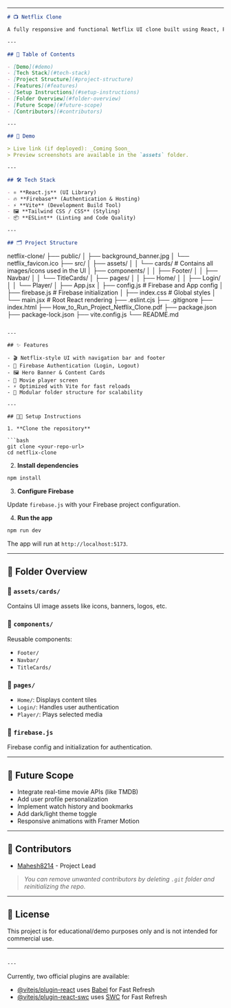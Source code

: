 
---

```markdown
# 📺 Netflix Clone

A fully responsive and functional Netflix UI clone built using React, Firebase, and Vite. This project mimics the real Netflix interface, offering navigation, authentication, and content browsing features. It serves as a front-end showcase for UI/UX enthusiasts and developers wanting to understand modern React development with Firebase integration.

---

## 📌 Table of Contents

- [Demo](#demo)
- [Tech Stack](#tech-stack)
- [Project Structure](#project-structure)
- [Features](#features)
- [Setup Instructions](#setup-instructions)
- [Folder Overview](#folder-overview)
- [Future Scope](#future-scope)
- [Contributors](#contributors)

---

## 🚀 Demo

> Live link (if deployed): _Coming Soon_  
> Preview screenshots are available in the `assets` folder.

---

## 🛠️ Tech Stack

- ⚛ **React.js** (UI Library)
- 🔥 **Firebase** (Authentication & Hosting)
- ⚡ **Vite** (Development Build Tool)
- 🖼️ **Tailwind CSS / CSS** (Styling)
- 📦 **ESLint** (Linting and Code Quality)

---

## 🗂️ Project Structure

```

netflix-clone/
├── public/
│   ├── background\_banner.jpg
│   └── netflix\_favicon.ico
├── src/
│   ├── assets/
│   │   └── cards/        # Contains all images/icons used in the UI
│   ├── components/
│   │   ├── Footer/
│   │   ├── Navbar/
│   │   └── TitleCards/
│   ├── pages/
│   │   ├── Home/
│   │   ├── Login/
│   │   └── Player/
│   ├── App.jsx
│   ├── config.js         # Firebase and App config
│   ├── firebase.js       # Firebase initialization
│   ├── index.css         # Global styles
│   └── main.jsx          # Root React rendering
├── .eslint.cjs
├── .gitignore
├── index.html
├── How\_to\_Run\_Project\_Netflix\_Clone.pdf
├── package.json
├── package-lock.json
├── vite.config.js
└── README.md

````

---

## ✨ Features

- 🎬 Netflix-style UI with navigation bar and footer
- 🔐 Firebase Authentication (Login, Logout)
- 🖼️ Hero Banner & Content Cards
- 🎥 Movie player screen
- ⚡ Optimized with Vite for fast reloads
- 🧩 Modular folder structure for scalability

---

## 🧑‍💻 Setup Instructions

1. **Clone the repository**

```bash
git clone <your-repo-url>
cd netflix-clone
````

2. **Install dependencies**

```bash
npm install
```

3. **Configure Firebase**

Update `firebase.js` with your Firebase project configuration.

4. **Run the app**

```bash
npm run dev
```

The app will run at `http://localhost:5173`.

---

## 📁 Folder Overview

### 🔹 `assets/cards/`

Contains UI image assets like icons, banners, logos, etc.

### 🔹 `components/`

Reusable components:

* `Footer/`
* `Navbar/`
* `TitleCards/`

### 🔹 `pages/`

* `Home/`: Displays content tiles
* `Login/`: Handles user authentication
* `Player/`: Plays selected media

### 🔹 `firebase.js`

Firebase config and initialization for authentication.

---

## 🌱 Future Scope

* Integrate real-time movie APIs (like TMDB)
* Add user profile personalization
* Implement watch history and bookmarks
* Add dark/light theme toggle
* Responsive animations with Framer Motion

---

## 🙌 Contributors

* [Mahesh8214](https://github.com/Mahesh8214) - Project Lead

> *You can remove unwanted contributors by deleting `.git` folder and reinitializing the repo.*

---

## 📄 License

This project is for educational/demo purposes only and is not intended for commercial use.

---

```

---
```


Currently, two official plugins are available:

- [@vitejs/plugin-react](https://github.com/vitejs/vite-plugin-react/blob/main/packages/plugin-react/README.md) uses [Babel](https://babeljs.io/) for Fast Refresh
- [@vitejs/plugin-react-swc](https://github.com/vitejs/vite-plugin-react-swc) uses [SWC](https://swc.rs/) for Fast Refresh
